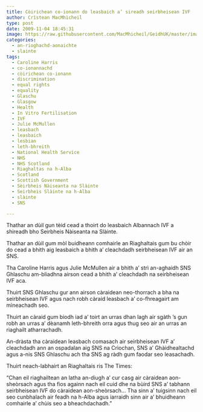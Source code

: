 ```yaml
---
title: Còirichean co-ionann do leasbaich a’ sireadh seirbheisean IVF
author: Crìstean MacMhìcheil
type: post
date: 2009-11-04 18:45:31
image: https://raw.githubusercontent.com/MacMhicheil/GeidhUK/master/images/.jpg
categories:
  - an-rioghachd-aonaichte
  - slainte
tags:
  - Caroline Harris
  - co-ionannachd
  - còirichean co-ionann
  - discrimination
  - equal rights
  - equality
  - Glaschu
  - Glasgow
  - Health
  - In Vitro Fertilisation
  - IVF
  - Julie McMullen
  - leasbach
  - leasbaich
  - lesbian
  - leth-bhreith
  - National Health Service
  - NHS
  - NHS Scotland
  - Riaghaltas na h-Alba
  - Scotland
  - Scottish Government
  - Sèirbheis Nàiseanta na Slàinte
  - Seirbheis Slàinte na h-Alba
  - slàinte
  - SNS

---
```

Thathar an dùil gun tèid cead a thoirt do leasbaich Albannach IVF a shireadh bho Seirbheis Nàiseanta na Slàinte.

<!--more-->

Thathar an dùil gum mòl buidheann comhairle an Riaghaltais gum bu chòir do cead a bhith aig leasbaich a bhith a&#8217; cleachdadh seirbheisean IVF air an SNS.

Tha Caroline Harris agus Julie McMullen air a bhith a&#8217; strì an-aghaidh SNS Ghlaschu am-bliadhna airson cead a bhith a&#8217; cleachdadh na seirbheisean IVF aca.

Thuirt SNS Ghlaschu gur ann airson càraidean neo-thorrach a bha na seirbheisean IVF agus nach robh càraid leasbach a&#8217; co-fhreagairt am mìneachadh seo.

Thuirt an càraid gum biodh iad a&#8217; toirt an urras dhan lagh air sgàth &#8217;s gun robh an urras a&#8217; dèanamh leth-bhreith orra agus thug seo air an urras an riaghailt atharrachadh.

An-dràsta tha càraidean leasbach comasach air seirbheisean IVF a&#8217; cleachdadh ann an ospadalan aig SNS na Crìochan, SNS a&#8217; Ghàidhealtachd agus a-nis SNS Ghlaschu ach tha SNS ag ràdh gum faodar seo leasachadh.

Thuirt neach-labhairt an Riaghaltais ris The Times:

&#8220;Chan eil riaghailtean an latha an-diugh a&#8217; cur casg air càraidean aon-sheòrsach agus tha fios againn nach eil cuid dhe na bùird SNS a&#8217; tabhann seirbheisean IVF do càraidean aon-sheòrsach&#8230; Tha sinn a&#8217; tuigsinn nach eil seo cunbhalach air feadh na h-Alba agus iarraidh sinn air a&#8217; bhuidheann comhairle a&#8217; chùis seo a bheachdachadh.&#8221;
